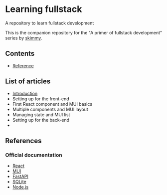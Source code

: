 # Learning fullstack
A repository to learn fullstack development

This is the companion repository for the "A primer of fullstack development" series by [skimmy](https://github.com/skimmy).

## Contents
- [Reference](#references)

## List of articles
- [Introduction][100]
- Setting up for the front-end
- First React component and MUI basics
- Multiple components and MUI layout
- Managing state and MUI list
- Setting up for the back-end
- 

## References

### Official documentation
- [React][1]
- [MUI][2]
- [FastAPI][3]
- [SQLite][4]
- [Node.js][5]

[1]: https://react.dev/
[2]: https://mui.com/
[3]: https://fastapi.tiangolo.com/
[4]: https://sqlite.org/index.html
[5]: https://nodejs.org/en

[100]: https://medium.com/

